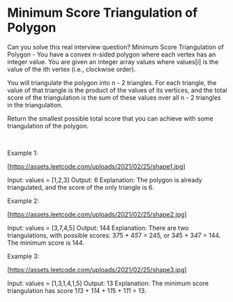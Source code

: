 # Minimum Score Triangulation of Polygon

Can you solve this real interview question? Minimum Score Triangulation of Polygon - You have a convex n-sided polygon where each vertex has an integer value. You are given an integer array values where values[i] is the value of the ith vertex (i.e., clockwise order).

You will triangulate the polygon into n - 2 triangles. For each triangle, the value of that triangle is the product of the values of its vertices, and the total score of the triangulation is the sum of these values over all n - 2 triangles in the triangulation.

Return the smallest possible total score that you can achieve with some triangulation of the polygon.

 

Example 1:

[https://assets.leetcode.com/uploads/2021/02/25/shape1.jpg]


Input: values = [1,2,3]
Output: 6
Explanation: The polygon is already triangulated, and the score of the only triangle is 6.


Example 2:

[https://assets.leetcode.com/uploads/2021/02/25/shape2.jpg]


Input: values = [3,7,4,5]
Output: 144
Explanation: There are two triangulations, with possible scores: 3*7*5 + 4*5*7 = 245, or 3*4*5 + 3*4*7 = 144.
The minimum score is 144.


Example 3:

[https://assets.leetcode.com/uploads/2021/02/25/shape3.jpg]


Input: values = [1,3,1,4,1,5]
Output: 13
Explanation: The minimum score triangulation has score 1*1*3 + 1*1*4 + 1*1*5 + 1*1*1 = 13.